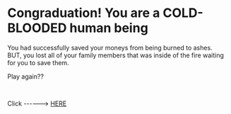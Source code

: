 # Congraduation! You are a COLD-BLOODED human being
You had successfully saved your moneys from being burned to ashes.  
BUT, you lost all of your family members that was inside of the fire waiting for you to save them.

Play again?? <pre>   </pre> Click ------>  [HERE](../home.md)